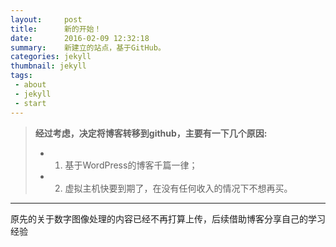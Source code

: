```yaml
---
layout:     post
title:      新的开始！
date:       2016-02-09 12:32:18
summary:    新建立的站点，基于GitHub。
categories: jekyll
thumbnail: jekyll
tags:
 - about
 - jekyll
 - start
---
```


> **经过考虑，决定将博客转移到github，主要有一下几个原因:** 
> - 1. 基于WordPress的博客千篇一律；  
> - 2. 虚拟主机快要到期了，在没有任何收入的情况下不想再买。 

  ----------
原先的关于数字图像处理的内容已经不再打算上传，后续借助博客分享自己的学习经验
